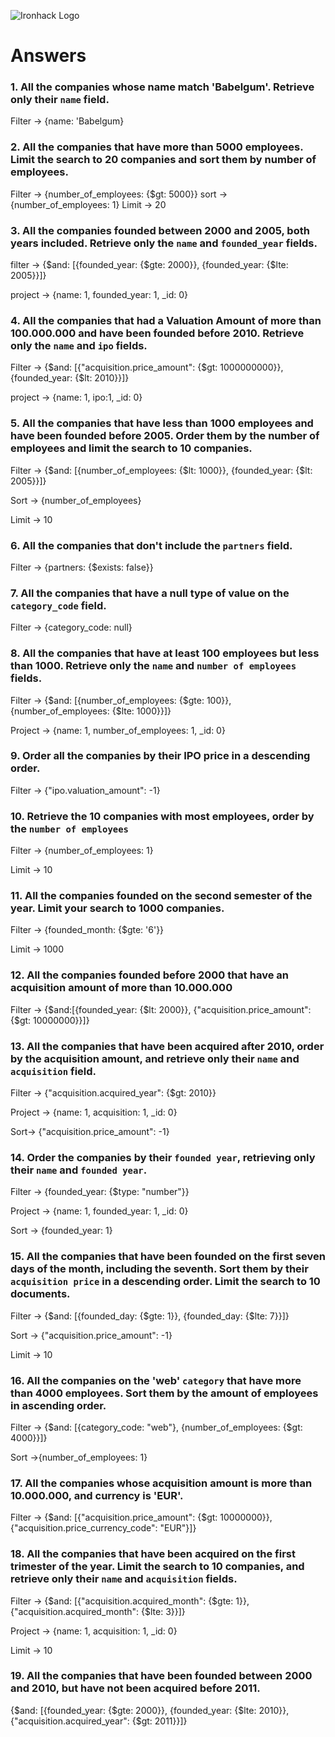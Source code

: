 ![Ironhack Logo](https://i.imgur.com/1QgrNNw.png)

# Answers

### 1. All the companies whose name match 'Babelgum'. Retrieve only their `name` field.

Filter -> {name: 'Babelgum}

### 2. All the companies that have more than 5000 employees. Limit the search to 20 companies and sort them by **number of employees**.

Filter -> {number_of_employees: {$gt: 5000}}
sort -> {number_of_employees: 1}
Limit -> 20

### 3. All the companies founded between 2000 and 2005, both years included. Retrieve only the `name` and `founded_year` fields.

filter -> {$and: [{founded_year: {$gte: 2000}}, {founded_year: {$lte: 2005}}]}

project -> {name: 1, founded_year: 1, \_id: 0}

### 4. All the companies that had a Valuation Amount of more than 100.000.000 and have been founded before 2010. Retrieve only the `name` and `ipo` fields.

Filter -> {$and: [{"acquisition.price_amount": {$gt: 1000000000}}, {founded_year: {$lt: 2010}}]}

project -> {name: 1, ipo:1, \_id: 0}

### 5. All the companies that have less than 1000 employees and have been founded before 2005. Order them by the number of employees and limit the search to 10 companies.

Filter -> {$and: [{number_of_employees: {$lt: 1000}}, {founded_year: {$lt: 2005}}]}

Sort -> {number_of_employees}

Limit -> 10

### 6. All the companies that don't include the `partners` field.

Filter -> {partners: {$exists: false}}

### 7. All the companies that have a null type of value on the `category_code` field.

Filter -> {category_code: null}

### 8. All the companies that have at least 100 employees but less than 1000. Retrieve only the `name` and `number of employees` fields.

Filter -> {$and: [{number_of_employees: {$gte: 100}}, {number_of_employees: {$lte: 1000}}]}

Project -> {name: 1, number_of_employees: 1, \_id: 0}

### 9. Order all the companies by their IPO price in a descending order.

Filter -> {"ipo.valuation_amount": -1}

### 10. Retrieve the 10 companies with most employees, order by the `number of employees`

Filter -> {number_of_employees: 1}

Limit -> 10

### 11. All the companies founded on the second semester of the year. Limit your search to 1000 companies.

Filter -> {founded_month: {$gte: '6'}}

Limit -> 1000

### 12. All the companies founded before 2000 that have an acquisition amount of more than 10.000.000

Filter -> {$and:[{founded_year: {$lt: 2000}}, {"acquisition.price_amount": {$gt: 10000000}}]}

### 13. All the companies that have been acquired after 2010, order by the acquisition amount, and retrieve only their `name` and `acquisition` field.

Filter -> {"acquisition.acquired_year": {$gt: 2010}}

Project -> {name: 1, acquisition: 1, \_id: 0}

Sort-> {"acquisition.price_amount": -1}

### 14. Order the companies by their `founded year`, retrieving only their `name` and `founded year`.

Filter -> {founded_year: {$type: "number"}}

Project -> {name: 1, founded_year: 1, \_id: 0}

Sort -> {founded_year: 1}

### 15. All the companies that have been founded on the first seven days of the month, including the seventh. Sort them by their `acquisition price` in a descending order. Limit the search to 10 documents.

Filter -> {$and: [{founded_day: {$gte: 1}}, {founded_day: {$lte: 7}}]}

Sort -> {"acquisition.price_amount": -1}

Limit -> 10

### 16. All the companies on the 'web' `category` that have more than 4000 employees. Sort them by the amount of employees in ascending order.

Filter -> {$and: [{category_code: "web"}, {number_of_employees: {$gt: 4000}}]}

Sort ->{number_of_employees: 1}

### 17. All the companies whose acquisition amount is more than 10.000.000, and currency is 'EUR'.

Filter -> {$and: [{"acquisition.price_amount": {$gt: 10000000}}, {"acquisition.price_currency_code": "EUR"}]}

### 18. All the companies that have been acquired on the first trimester of the year. Limit the search to 10 companies, and retrieve only their `name` and `acquisition` fields.

Filter -> {$and: [{"acquisition.acquired_month": {$gte: 1}}, {"acquisition.acquired_month": {$lte: 3}}]}

Project -> {name: 1, acquisition: 1, \_id: 0}

Limit -> 10

### 19. All the companies that have been founded between 2000 and 2010, but have not been acquired before 2011.

{$and: [{founded_year: {$gte: 2000}}, {founded_year: {$lte: 2010}}, {"acquisition.acquired_year": {$gt: 2011}}]}
